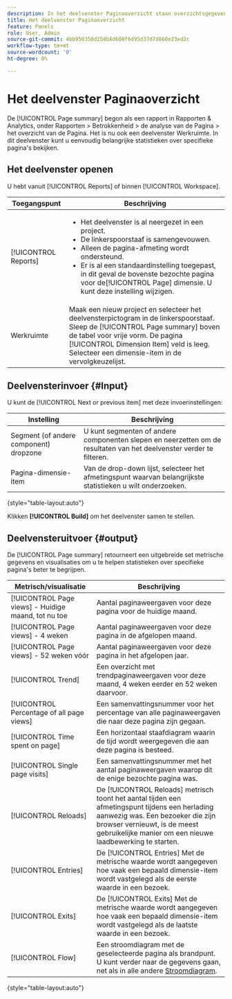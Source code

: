 ```yaml
---
description: In het deelvenster Paginaoverzicht staan overzichtsgegevens voor een door u gekozen pagina.
title: Het deelvenster Paginaoverzicht
feature: Panels
role: User, Admin
source-git-commit: 4bb950350d258b8d608f6d95d37d7d860e23ed2c
workflow-type: tm+mt
source-wordcount: '0'
ht-degree: 0%

---
```



# Het deelvenster Paginaoverzicht

De [!UICONTROL Page summary] begon als een rapport in Rapporten &amp; Analytics, onder Rapporten > Betrokkenheid > de analyse van de Pagina > het overzicht van de Pagina. Het is nu ook een deelvenster Werkruimte. In dit deelvenster kunt u eenvoudig belangrijke statistieken over specifieke pagina&#39;s bekijken.

## Het deelvenster openen

U hebt vanuit [!UICONTROL Reports] of binnen [!UICONTROL Workspace].

| Toegangspunt | Beschrijving |
| --- | --- |
| [!UICONTROL Reports] | <ul><li>Het deelvenster is al neergezet in een project.</li><li>De linkerspoorstaaf is samengevouwen.</li><li>Alleen de pagina-afmeting wordt ondersteund.</li><li>Er is al een standaardinstelling toegepast, in dit geval de bovenste bezochte pagina voor de[!UICONTROL Page] dimensie. U kunt deze instelling wijzigen.</li></ul> |
| Werkruimte | Maak een nieuw project en selecteer het deelvensterpictogram in de linkerspoorstaaf. Sleep de [!UICONTROL Page summary] boven de tabel voor vrije vorm. De pagina [!UICONTROL Dimension Item] veld is leeg. Selecteer een dimensie-item in de vervolgkeuzelijst. |

## Deelvensterinvoer {#Input}

U kunt de [!UICONTROL Next or previous item] met deze invoerinstellingen:

| Instelling | Beschrijving |
| --- | --- |
| Segment (of andere component) dropzone | U kunt segmenten of andere componenten slepen en neerzetten om de resultaten van het deelvenster verder te filteren. |
| Pagina-dimensie-item | Van de drop-down lijst, selecteer het afmetingspunt waarvan belangrijkste statistieken u wilt onderzoeken. |

{style=&quot;table-layout:auto&quot;}

Klikken **[!UICONTROL Build]** om het deelvenster samen te stellen.

## Deelvensteruitvoer {#output}

De [!UICONTROL Page summary] retourneert een uitgebreide set metrische gegevens en visualisaties om u te helpen statistieken over specifieke pagina&#39;s beter te begrijpen.

| Metrisch/visualisatie | Beschrijving |
| --- | --- |
| [!UICONTROL Page views] - Huidige maand, tot nu toe | Aantal paginaweergaven voor deze pagina voor de huidige maand. |
| [!UICONTROL Page views] - 4 weken | Aantal paginaweergaven voor deze pagina in de afgelopen maand. |
| [!UICONTROL Page views] - 52 weken vóór | Aantal paginaweergaven voor deze pagina in het afgelopen jaar. |
| [!UICONTROL Trend] | Een overzicht met trendpaginaweergaven voor deze maand, 4 weken eerder en 52 weken daarvoor. |
| [!UICONTROL Percentage of all page views] | Een samenvattingsnummer voor het percentage van alle paginaweergaven die naar deze pagina zijn gegaan. |
| [!UICONTROL Time spent on page] | Een horizontaal staafdiagram waarin de tijd wordt weergegeven die aan deze pagina is besteed. |
| [!UICONTROL Single page visits] | Een samenvattingsnummer met het aantal paginaweergaven waarop dit de enige bezochte pagina was. |
| [!UICONTROL Reloads] | De [!UICONTROL Reloads] metrisch toont het aantal tijden een afmetingspunt tijdens een herlading aanwezig was. Een bezoeker die zijn browser vernieuwt, is de meest gebruikelijke manier om een nieuwe laadbewerking te starten. |
| [!UICONTROL Entries] | De [!UICONTROL Entries] Met de metrische waarde wordt aangegeven hoe vaak een bepaald dimensie-item wordt vastgelegd als de eerste waarde in een bezoek. |
| [!UICONTROL Exits] | De [!UICONTROL Exits] Met de metrische waarde wordt aangegeven hoe vaak een bepaald dimensie-item wordt vastgelegd als de laatste waarde in een bezoek. |
| [!UICONTROL Flow] | Een stroomdiagram met de geselecteerde pagina als brandpunt. U kunt verder naar de gegevens gaan, net als in alle andere [Stroomdiagram](/help/analyze/analysis-workspace/visualizations/c-flow/creating-flow-report.md). |

{style=&quot;table-layout:auto&quot;}
